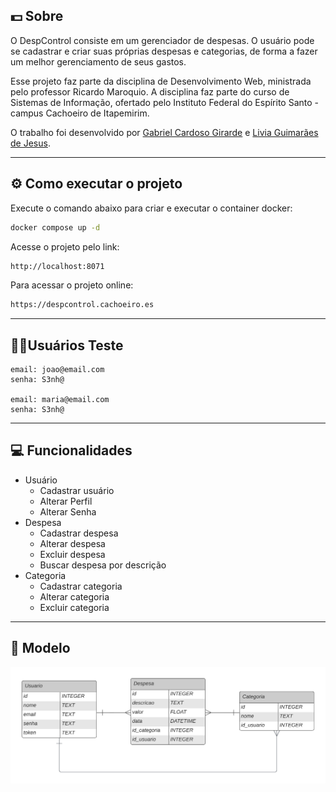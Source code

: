 ## 💵 Sobre

O DespControl consiste em um gerenciador de despesas. O usuário pode se cadastrar e criar suas próprias despesas e categorias, de forma a fazer um melhor gerenciamento de seus gastos.

Esse projeto faz parte da disciplina de Desenvolvimento Web, ministrada pelo professor Ricardo Maroquio. A disciplina faz parte do curso de Sistemas de Informação, ofertado pelo Instituto Federal do Espírito Santo - campus Cachoeiro de Itapemirim.

O trabalho foi desenvolvido por [Gabriel Cardoso Girarde](https://github.com/GNobroga) e [Livia Guimarães de Jesus](https://github.com/4L1C3-R4BB1T).

---

## ⚙️ Como executar o projeto

Execute o comando abaixo para criar e executar o container docker:

```bash
docker compose up -d
```

Acesse o projeto pelo link:

```bash
http://localhost:8071
```

Para acessar o projeto online:

```bash
https://despcontrol.cachoeiro.es
```

---

## 👩‍💼Usuários Teste

```
email: joao@email.com  
senha: S3nh@

email: maria@email.com
senha: S3nh@
```

---


## 💻 Funcionalidades 

* Usuário
    * Cadastrar usuário
    * Alterar Perfil
    * Alterar Senha
* Despesa 
    * Cadastrar despesa
    * Alterar despesa
    * Excluir despesa  
    * Buscar despesa por descrição  
* Categoria
    * Cadastrar categoria
    * Alterar categoria
    * Excluir categoria  

---

## 📌 Modelo

![Modelo](https://github.com/4L1C3-R4BB1T/despcontrol/blob/main/modelo.png)

